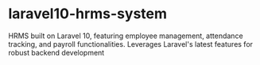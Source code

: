 # laravel10-hrms-system
 HRMS built on Laravel 10, featuring employee management, attendance tracking, and payroll functionalities. Leverages Laravel's latest features for robust backend development
